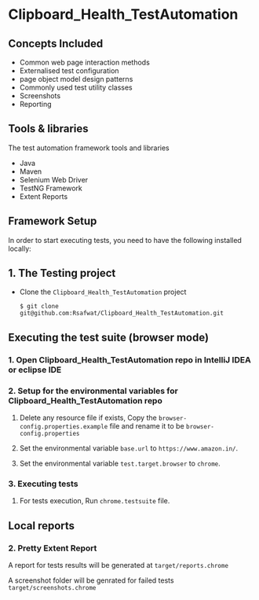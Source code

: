 # Clipboard_Health_TestAutomation
## Concepts Included

* Common web page interaction methods
* Externalised test configuration
* page object model design patterns
* Commonly used test utility classes
* Screenshots
* Reporting

## Tools & libraries

The test automation framework tools and libraries

* Java
* Maven
* Selenium Web Driver
* TestNG Framework
* Extent Reports

## Framework Setup

In order to start executing tests, you need to have the following installed locally:


## 1. The Testing project

* Clone the `Clipboard_Health_TestAutomation` project

    ```shell
    $ git clone git@github.com:Rsafwat/Clipboard_Health_TestAutomation.git
    ```


## Executing the test suite (browser mode)

### 1. Open Clipboard_Health_TestAutomation  repo in IntelliJ IDEA or eclipse IDE

### 2. Setup for the environmental variables for  Clipboard_Health_TestAutomation repo

1. Delete any resource file if exists, Copy the `browser-config.properties.example` file and rename it to be `browser-config.properties`

2. Set the environmental variable `base.url` to `https://www.amazon.in/`. 
3. Set the environmental variable `test.target.browser` to `chrome`. 

### 3. Executing tests

1. For tests execution, Run  `chrome.testsuite` file.

 

## Local reports

### 2. Pretty Extent Report

A report for tests results will be generated at `target/reports.chrome`

A screenshot folder will be genrated for failed tests `target/screenshots.chrome`



